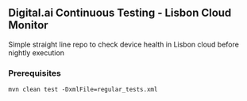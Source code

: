 ## Digital.ai Continuous Testing - Lisbon Cloud Monitor

Simple straight line repo to check device health in Lisbon cloud before nightly execution

### Prerequisites
```agsl
mvn clean test -DxmlFile=regular_tests.xml
```